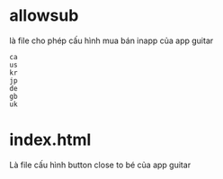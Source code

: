   # allowsub 
là file cho phép cấu hình mua bán inapp của app guitar
``` 
ca
us
kr
jp
de
gb
uk
```
  # index.html
Là file cấu hình button close to bé của app guitar 
